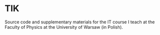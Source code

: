 # TIK
Source code and supplementary materials for the IT course I teach at the Faculty of Physics at the University of Warsaw (in Polish). 
